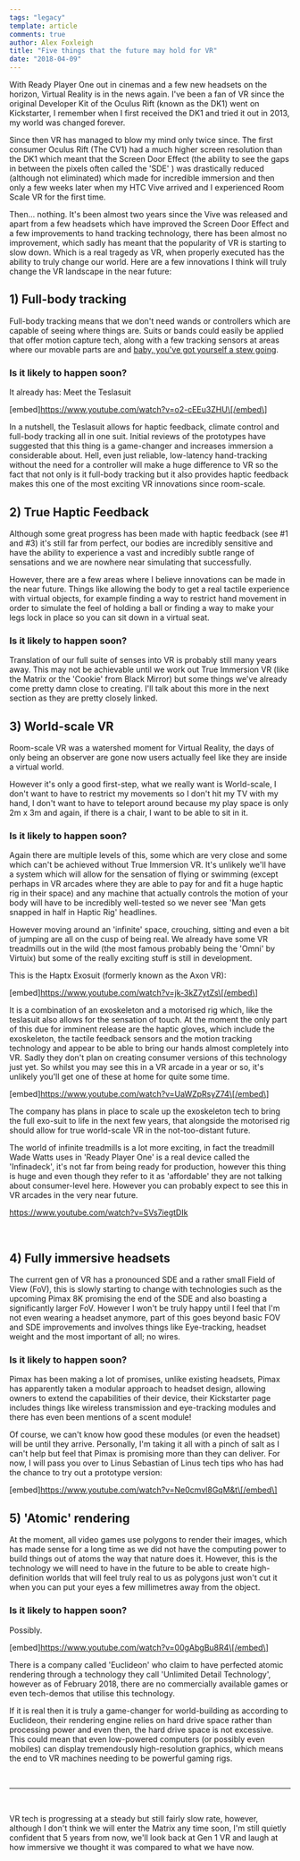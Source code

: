 ```yaml
---
tags: "legacy"
template: article 
comments: true 
author: Alex Foxleigh
title: "Five things that the future may hold for VR"
date: "2018-04-09"
---
```


With Ready Player One out in cinemas and a few new headsets on the horizon, Virtual Reality is in the news again. I've been a fan of VR since the original Developer Kit of the Oculus Rift (known as the DK1) went on Kickstarter, I remember when I first received the DK1 and tried it out in 2013, my world was changed forever.

Since then VR has managed to blow my mind only twice since. The first consumer Oculus Rift (The CV1) had a much higher screen resolution than the DK1 which meant that the Screen Door Effect (the ability to see the gaps in between the pixels often called the 'SDE' ) was drastically reduced (although not eliminated) which made for incredible immersion and then only a few weeks later when my HTC Vive arrived and I experienced Room Scale VR for the first time.

Then... nothing. It's been almost two years since the Vive was released and apart from a few headsets which have improved the Screen Door Effect and a few improvements to hand tracking technology, there has been almost no improvement, which sadly has meant that the popularity of VR is starting to slow down. Which is a real tragedy as VR, when properly executed has the ability to truly change our world. Here are a few innovations I think will truly change the VR landscape in the near future:

## 1) Full-body tracking

Full-body tracking means that we don't need wands or controllers which are capable of seeing where things are. Suits or bands could easily be applied that offer motion capture tech, along with a few tracking sensors at areas where our movable parts are and [baby, you've got yourself a stew going](https://www.youtube.com/watch?v=Sr2PlqXw03Y).

### Is it likely to happen soon?

It already has: Meet the Teslasuit

\[embed\]https://www.youtube.com/watch?v=o2-cEEu3ZHU\[/embed\]

In a nutshell, the Teslasuit allows for haptic feedback, climate control and full-body tracking all in one suit. Initial reviews of the prototypes have suggested that this thing is a game-changer and increases immersion a considerable about. Hell, even just reliable, low-latency hand-tracking without the need for a controller will make a huge difference to VR so the fact that not only is it full-body tracking but it also provides haptic feedback makes this one of the most exciting VR innovations since room-scale.

## 2) True Haptic Feedback

Although some great progress has been made with haptic feedback (see #1 and #3) it's still far from perfect, our bodies are incredibly sensitive and have the ability to experience a vast and incredibly subtle range of sensations and we are nowhere near simulating that successfully.

However, there are a few areas where I believe innovations can be made in the near future. Things like allowing the body to get a real tactile experience with virtual objects, for example finding a way to restrict hand movement in order to simulate the feel of holding a ball or finding a way to make your legs lock in place so you can sit down in a virtual seat.

### Is it likely to happen soon?

Translation of our full suite of senses into VR is probably still many years away. This may not be achievable until we work out True Immersion VR (like the Matrix or the 'Cookie' from Black Mirror) but some things we've already come pretty damn close to creating. I'll talk about this more in the next section as they are pretty closely linked.

## 3) World-scale VR

Room-scale VR was a watershed moment for Virtual Reality, the days of only being an observer are gone now users actually feel like they are inside a virtual world.

However it's only a good first-step, what we really want is World-scale, I don't want to have to restrict my movements so I don't hit my TV with my hand, I don't want to have to teleport around because my play space is only 2m x 3m and again, if there is a chair, I want to be able to sit in it.

### Is it likely to happen soon?

Again there are multiple levels of this, some which are very close and some which can't be achieved without True Immersion VR. It's unlikely we'll have a system which will allow for the sensation of flying or swimming (except perhaps in VR arcades where they are able to pay for and fit a huge haptic rig in their space) and any machine that actually controls the motion of your body will have to be incredibly well-tested so we never see 'Man gets snapped in half in Haptic Rig' headlines.

However moving around an 'infinite' space, crouching, sitting and even a bit of jumping are all on the cusp of being real. We already have some VR treadmills out in the wild (the most famous probably being the 'Omni' by Virtuix) but some of the really exciting stuff is still in development.

This is the Haptx Exosuit (formerly known as the Axon VR):

\[embed\]https://www.youtube.com/watch?v=jk-3kZ7ytZs\[/embed\]

It is a combination of an exoskeleton and a motorised rig which, like the teslasuit also allows for the sensation of touch. At the moment the only part of this due for imminent release are the haptic gloves, which include the exoskeleton, the tactile feedback sensors and the motion tracking technology and appear to be able to bring our hands almost completely into VR. Sadly they don't plan on creating consumer versions of this technology just yet. So whilst you may see this in a VR arcade in a year or so, it's unlikely you'll get one of these at home for quite some time.

\[embed\]https://www.youtube.com/watch?v=UaWZpRsyZ74\[/embed\]

The company has plans in place to scale up the exoskeleton tech to bring the full exo-suit to life in the next few years, that alongside the motorised rig should allow for true world-scale VR in the not-too-distant future.

The world of infinite treadmills is a lot more exciting, in fact the treadmill Wade Watts uses in 'Ready Player One' is a real device called the 'Infinadeck', it's not far from being ready for production, however this thing is huge and even though they refer to it as 'affordable' they are not talking about consumer-level here. However you can probably expect to see this in VR arcades in the very near future.

https://www.youtube.com/watch?v=SVs7iegtDIk

 

## 4) Fully immersive headsets

The current gen of VR has a pronounced SDE and a rather small Field of View (FoV), this is slowly starting to change with technologies such as the upcoming Pimax 8K promising the end of the SDE and also boasting a significantly larger FoV. However I won't be truly happy until I feel that I'm not even wearing a headset anymore, part of this goes beyond basic FOV and SDE improvements and involves things like Eye-tracking, headset weight and the most important of all; no wires.

### Is it likely to happen soon?

Pimax has been making a lot of promises, unlike existing headsets, Pimax has apparently taken a modular approach to headset design, allowing owners to extend the capabilities of their device, their Kickstarter page includes things like wireless transmission and eye-tracking modules and there has even been mentions of a scent module!

Of course, we can't know how good these modules (or even the headset) will be until they arrive. Personally, I'm taking it all with a pinch of salt as I can't help but feel that Pimax is promising more than they can deliver. For now, I will pass you over to Linus Sebastian of Linus tech tips who has had the chance to try out a prototype version:

\[embed\]https://www.youtube.com/watch?v=Ne0cmvl8GqM&t\[/embed\]

## 5) 'Atomic' rendering

At the moment, all video games use polygons to render their images, which has made sense for a long time as we did not have the computing power to build things out of atoms the way that nature does it. However, this is the technology we will need to have in the future to be able to create high-definition worlds that will feel truly real to us as polygons just won't cut it when you can put your eyes a few millimetres away from the object.

### Is it likely to happen soon?

Possibly.

\[embed\]https://www.youtube.com/watch?v=00gAbgBu8R4\[/embed\]

There is a company called 'Euclideon' who claim to have perfected atomic rendering through a technology they call 'Unlimited Detail Technology', however as of February 2018, there are no commercially available games or even tech-demos that utilise this technology.

If it is real then it is truly a game-changer for world-building as according to Euclideon, their rendering engine relies on hard drive space rather than processing power and even then, the hard drive space is not excessive. This could mean that even low-powered computers (or possibly even mobiles) can display tremendously high-resolution graphics, which means the end to VR machines needing to be powerful gaming rigs.

 

* * *

 

VR tech is progressing at a steady but still fairly slow rate, however, although I don't think we will enter the Matrix any time soon, I'm still quietly confident that 5 years from now, we'll look back at Gen 1 VR and laugh at how immersive we thought it was compared to what we have now.
